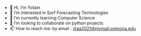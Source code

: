- 👋 Hi, I’m Yotam
- 👀 I’m interested in Surf Forecasting Technologies
- 🌱 I’m currently learning Computer Science
- 💞️ I’m looking to collaborate on python projects
- 📫 How to reach me: by email : ytaa2021@mymail.pomona.edu
